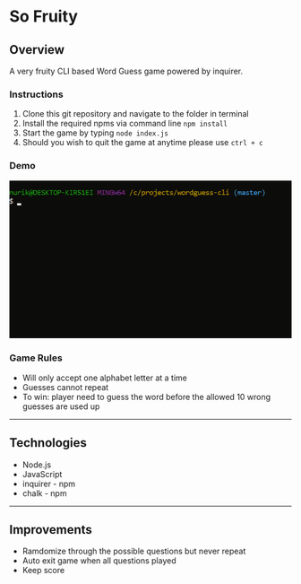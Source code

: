 # So Fruity

## Overview

A very fruity CLI based Word Guess game powered by inquirer.

### Instructions

  1. Clone this git repository and navigate to the folder in terminal
  2. Install the required npms via command line `npm install`
  3. Start the game by typing `node index.js`
  4. Should you wish to quit the game at anytime please use `ctrl + c`

### Demo
   ![how-this-works](https://github.com/Kinla/WordGuess-Cli/blob/master/assets/game.gif)

### Game Rules
  * Will only accept one alphabet letter at a time
  * Guesses cannot repeat
  * To win: player need to guess the word before the allowed 10 wrong guesses are used up

- - -

## Technologies
  * Node.js
  * JavaScript
  * inquirer - npm
  * chalk - npm

- - -  

## Improvements
  * Ramdomize through the possible questions but never repeat
  * Auto exit game when all questions played
  * Keep score
